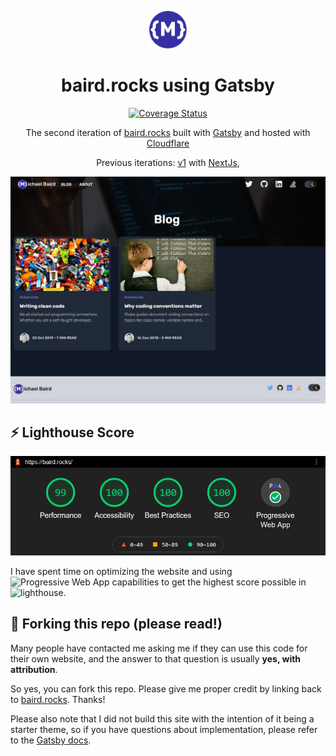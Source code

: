 <p align="center">
  <a href="https://baird.rocks/">
    <img alt="baird.rocks" src="./src/images/logo-icon.inline.svg" width="60" />
  </a>
</p>
<h1 align="center">baird.rocks using Gatsby</h1>

<p align="center">
  <a href='https://coveralls.io/github/MikeBairdRocks/website-gatsby?branch=main'><img src='https://coveralls.io/repos/github/MikeBairdRocks/website-gatsby/badge.svg?branch=main' alt='Coverage Status' /></a>
</p>

<p align="center">
  The second iteration of <a href="https://baird.rocks" target="_blank">baird.rocks</a> built with <a href="https://www.gatsbyjs.org/" target="_blank">Gatsby</a> and hosted with <a href="https://www.cloudflare.com/" target="_blank">Cloudflare</a>
</p>

<p align="center">
  Previous iterations:
  <a href="https://github.com/MikeBairdRocks/baird.rocks.v1" target="_blank">v1</a> with <a href="https://nextjs.org/" target="_blank">NextJs</a>,
</p>

<p align="center">
  <a href="https://baird.rocks" target="_blank"><img src="./src/images/screenshot.jpg" alt="baird.rocks" /></a>
</p>

## ⚡ Lighthouse Score

<p align="center">
  <a href="https://googlechrome.github.io/lighthouse/viewer/?psiurl=https%3A%2F%2Fbaird.rocks%2F&strategy=desktop&category=performance&category=accessibility&category=best-practices&category=seo&category=pwa" target="_blank"><img src="./src/images/lighthouse.png" alt="Lighthouse Score" /></a>
</p>

I have spent time on optimizing the website and using ![Progressive Web App](https://developers.google.com/web/progressive-web-apps) capabilities to get the highest score possible in ![lighthouse](https://developers.google.com/web/tools/lighthouse).

## 🚨 Forking this repo (please read!)

Many people have contacted me asking me if they can use this code for their own website, and the answer to that question is usually **yes, with attribution**.

So yes, you can fork this repo. Please give me proper credit by linking back to [baird.rocks](https://baird.rocks). Thanks!

Please also note that I did not build this site with the intention of it being a starter theme, so if you have questions about implementation, please refer to the [Gatsby docs](https://www.gatsbyjs.org/docs/).

